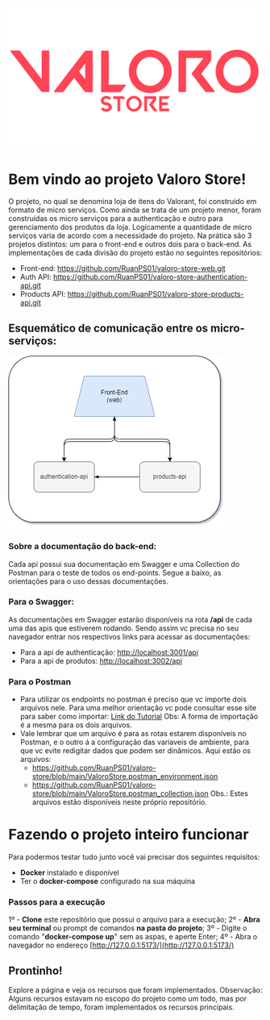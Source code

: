﻿![alt text](https://github.com/RuanPS01/valoro-store/blob/main/Red_LogoProject_ValoroStore.png?raw=true)
# Bem vindo ao projeto Valoro Store!

O projeto, no qual se denomina loja de itens do Valorant, foi construído em formato de micro serviços. Como ainda se trata de um projeto menor, foram construídas os micro serviços para a authenticação e outro para gerenciamento dos produtos da loja. Logicamente a quantidade de micro serviços varia de acordo com a necessidade do projeto. Na prática são 3 projetos distintos: um para o front-end e outros dois para o back-end.
As implementações de cada divisão do projeto estão no seguintes repositórios:

- Front-end: https://github.com/RuanPS01/valoro-store-web.git
- Auth API: https://github.com/RuanPS01/valoro-store-authentication-api.git
- Products API: https://github.com/RuanPS01/valoro-store-products-api.git 


## Esquemático de comunicação entre os micro-serviços:

![alt text](https://github.com/RuanPS01/valoro-store/blob/main/valoro-diagram-micro-services.png?raw=true)
### Sobre a documentação do back-end:
 
Cada api possui sua documentação em Swagger e uma Collection do Postman para o teste de todos os end-points. Segue a baixo, as orientações para o uso dessas documentações.

### Para o Swagger:
 As documentações em Swagger estarão disponíveis na rota **/api** de cada uma das apis que estiverem rodando. Sendo assim vc precisa no seu navegador entrar nos respectivos links para acessar as documentações:
 
 - Para a api de authenticação: [http://localhost:3001/api](http://localhost:3001/api) 
 - Para a api de produtos: [http://localhost:3002/api](http://localhost:3002/api) 

### Para o Postman
- Para utilizar os endpoints no postman é preciso que vc importe dois arquivos nele. Para uma melhor orientação vc pode consultar esse site para saber como importar: [Link do Tutorial](https://nfe.io/docs/documentacao/nota-fiscal-produto-eletronica/importar-colecao-postman/) Obs: A forma de importação é a mesma para os dois arquivos.
- Vale lembrar que um arquivo é para as rotas estarem disponíveis no Postman, e o outro á a configuração das variaveis de ambiente, para que vc evite redigitar dados que podem ser dinâmicos. Aqui estão os arquivos:
	- https://github.com/RuanPS01/valoro-store/blob/main/ValoroStore.postman_environment.json
	- https://github.com/RuanPS01/valoro-store/blob/main/ValoroStore.postman_collection.json
	Obs.: Estes arquivos estão disponíveis neste próprio repositório.



# Fazendo o projeto inteiro funcionar

Para podermos testar tudo junto você vai precisar dos seguintes requisitos:
- **Docker** instalado e disponível
- Ter o **docker-compose** configurado na sua máquina

### Passos para a execução
1º -  **Clone** este repositório que possui o arquivo para a execução;
2º -  **Abra seu terminal** ou prompt de comandos **na pasta do projeto**;
3º -  Digite o comando "**docker-compose up**" sem as aspas, e aperte Enter;
4º - Abra o navegador no endereço [http://127.0.0.1:5173/](http://127.0.0.1:5173/)


## Prontinho!

Explore a página e veja os recursos que foram implementados.
Observação: Alguns recursos estavam no escopo do projeto como um todo, mas por delimitação de tempo, foram implementados os recursos principais.
